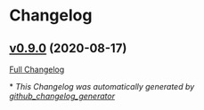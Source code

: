 # Changelog

## [v0.9.0](https://github.com/dekelev/feathers-http-distributed/tree/v0.9.0) (2020-08-17)

[Full Changelog](https://github.com/dekelev/feathers-http-distributed/compare/c0a4b887fc5a55e998fcae19b42836e35a8331b5...v0.9.0)



\* *This Changelog was automatically generated by [github_changelog_generator](https://github.com/github-changelog-generator/github-changelog-generator)*
